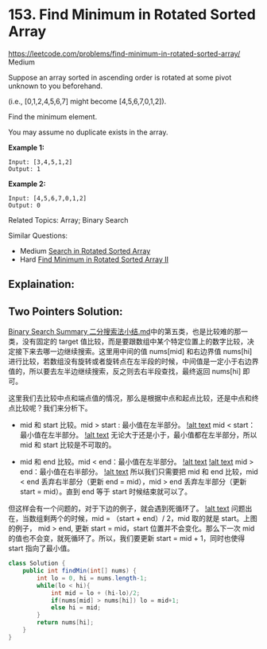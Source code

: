 # 153. Find Minimum in Rotated Sorted Array
<https://leetcode.com/problems/find-minimum-in-rotated-sorted-array/>
Medium

Suppose an array sorted in ascending order is rotated at some pivot unknown to you beforehand.

(i.e.,  [0,1,2,4,5,6,7] might become  [4,5,6,7,0,1,2]).

Find the minimum element.

You may assume no duplicate exists in the array.

**Example 1:**

    Input: [3,4,5,1,2] 
    Output: 1

**Example 2:**

    Input: [4,5,6,7,0,1,2]
    Output: 0

Related Topics: Array; Binary Search

Similar Questions: 
* Medium [Search in Rotated Sorted Array](https://leetcode.com/problems/search-in-rotated-sorted-array/)
* Hard [Find Minimum in Rotated Sorted Array II](https://leetcode.com/problems/find-minimum-in-rotated-sorted-array-ii/)


## Explaination: 

## Two Pointers Solution: 
[Binary Search Summary 二分搜索法小结.md](../summary/Binary%20Search%20Summary%20二分搜索法小结.md)中的第五类，也是比较难的那一类，没有固定的 target 值比较，而是要跟数组中某个特定位置上的数字比较，决定接下来去哪一边继续搜索。这里用中间的值 nums[mid] 和右边界值 nums[hi] 进行比较，若数组没有旋转或者旋转点在左半段的时候，中间值是一定小于右边界值的，所以要去左半边继续搜索，反之则去右半段查找，最终返回 nums[hi] 即可。

这里我们去比较中点和端点值的情况，那么是根据中点和起点比较，还是中点和终点比较呢？我们来分析下。

* mid 和 start 比较。mid > start : 最小值在左半部分。
  [!alt text](../resources/33_5.jpg)
  mid < start： 最小值在左半部分。
  [!alt text](../resources/33_6.jpg)
  无论大于还是小于，最小值都在左半部分，所以 mid 和 start 比较是不可取的。

* mid 和 end 比较。mid < end：最小值在左半部分。
  [!alt text](../resources/33_5.jpg)
  [!alt text](../resources/33_6.jpg)
  mid > end：最小值在右半部分。
  [!alt text](../resources/33_7.jpg)
  所以我们只需要把 mid 和 end 比较，mid < end 丢弃右半部分（更新 end = mid），mid > end 丢弃左半部分（更新 start = mid）。直到 end 等于 start 时候结束就可以了。

但这样会有一个问题的，对于下边的例子，就会遇到死循环了。
   [!alt text](../resources/33_8.jpg)
问题出在，当数组剩两个的时候，mid = （start + end）/ 2，mid 取的就是 start。上图的例子， mid > end, 更新 start = mid，start 位置并不会变化。那么下一次 mid 的值也不会变，就死循环了。所以，我们要更新 start = mid + 1，同时也使得 start 指向了最小值。

```java
class Solution {
    public int findMin(int[] nums) {
        int lo = 0, hi = nums.length-1;
        while(lo < hi){
            int mid = lo + (hi-lo)/2;
            if(nums[mid] > nums[hi]) lo = mid+1;
            else hi = mid;
        }
        return nums[hi];
    }
}
```
